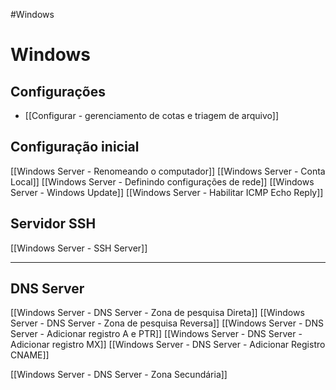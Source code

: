 #Windows 
# Windows

## Configurações

- [[Configurar - gerenciamento de cotas e triagem de arquivo]]

## Configuração inicial
[[Windows Server - Renomeando o computador]]
[[Windows Server - Conta Local]]
[[Windows Server - Definindo configurações de rede]]
[[Windows Server - Windows Update]]
[[Windows Server - Habilitar ICMP Echo Reply]]

## Servidor SSH
[[Windows Server - SSH Server]]
****
## DNS Server
[[Windows Server - DNS Server - Zona de pesquisa Direta]]
[[Windows Server - DNS Server - Zona de pesquisa Reversa]]
[[Windows Server - DNS Server - Adicionar registro A e PTR]]
[[Windows Server - DNS Server - Adicionar registro MX]]
[[Windows Server - DNS Server - Adicionar Registro CNAME]]

[[Windows Server - DNS Server - Zona Secundária]]
